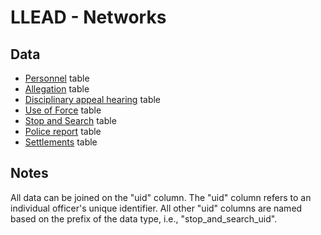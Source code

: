 # LLEAD - Networks

## Data
- [Personnel](https://hub.wrgl.co/@ipno/r/data/refs/heads/per-new-orleans-pd) table
- [Allegation](https://hub.wrgl.co/@ipno/r/data/refs/heads/com-new-orleans-pd) table
- [Disciplinary appeal hearing](https://hub.wrgl.co/@ipno/r/data/refs/heads/app-new-orleans-pd) table
- [Use of Force](https://hub.wrgl.co/@ipno/r/data/refs/heads/uof-new-orleans-pd) table
- [Stop and Search](https://hub.wrgl.co/@ipno/r/data/refs/heads/sas-new-orleans-pd) table
- [Police report](https://hub.wrgl.co/@ipno/r/data/refs/heads/police-report-new-orleans-pd) table
- [Settlements](https://hub.wrgl.co/@ipno/r/data/refs/heads/settlements-new-orleans-pd) table

## Notes
All data can be joined on the "uid" column. The "uid" column refers to an individual officer's unique identifier. All other "uid" columns are named based on the prefix of the data type, i.e., "stop_and_search_uid". 
